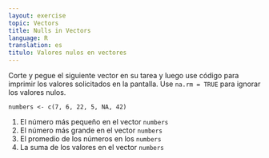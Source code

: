 ```yaml
---
layout: exercise
topic: Vectors
title: Nulls in Vectors
language: R
translation: es
titulo: Valores nulos en vectores
---
```

Corte y pegue el siguiente vector en su tarea y luego use código para imprimir los valores solicitados en la pantalla.
Use `na.rm = TRUE` para ignorar los valores nulos.

```
numbers <- c(7, 6, 22, 5, NA, 42)
```

1. El número más pequeño en el vector `numbers` 
2. El número más grande en el vector `numbers` 
3. El promedio de los números en los `numbers` 
4. La suma de los valores en el vector `numbers`